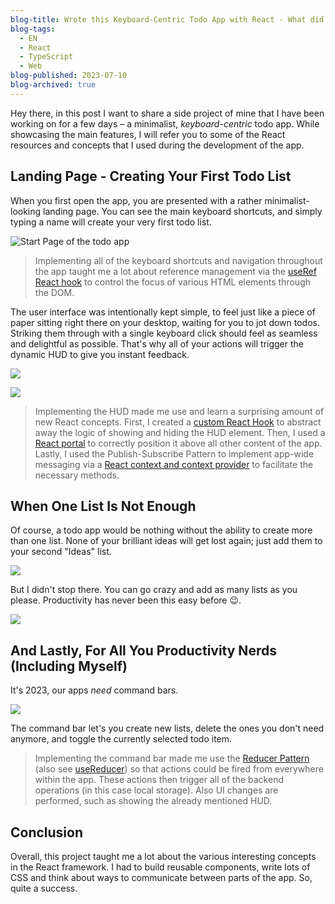 ```yaml
---
blog-title: Wrote this Keyboard-Centric Todo App with React - What did I learn?
blog-tags:
  - EN
  - React
  - TypeScript
  - Web
blog-published: 2023-07-10
blog-archived: true
---
```

Hey there, in this post I want to share a side project of mine that I have been working on for a few days – a minimalist, *keyboard-centric* todo app. While showcasing the main features, I will refer you to some of the React resources and concepts that I used during the development of the app.
## Landing Page - Creating Your First Todo List

When you first open the app, you are presented with a rather minimalist-looking landing page. You can see the main keyboard shortcuts, and simply typing a name will create your very first todo list. 

![Start Page of the todo app](/images/todo_start.jpg)

> Implementing all of the keyboard shortcuts and navigation throughout the app taught me a lot about reference management via the [useRef React hook](https://react.dev/reference/react/useRef#manipulating-the-dom-with-a-ref) to control the focus of various HTML elements through the DOM.

The user interface was intentionally kept simple, to feel just like a piece of paper sitting right there on your desktop, waiting for you to jot down todos. Striking them through with a single keyboard click should feel as seamless and delightful as possible. That's why all of your actions will trigger the dynamic HUD to give you instant feedback.

![](/images/todo_list_done.jpg)

![](/images/todo_hud.jpg)


> Implementing the HUD made me use and learn a surprising amount of new React concepts. First, I created a [custom React Hook](https://react.dev/reference/react/cloneElement#extracting-logic-into-a-custom-hook) to abstract away the logic of showing and hiding the HUD element. Then, I used a [React portal](https://react.dev/reference/react-dom/createPortal#rendering-a-modal-dialog-with-a-portal) to correctly position it above all other content of the app. Lastly, I used the Publish-Subscribe Pattern to implement app-wide messaging via a [React context and context provider](https://react.dev/learn/passing-data-deeply-with-context) to facilitate the necessary methods.

## When One List Is Not Enough

Of course, a todo app would be nothing without the ability to create more than one list. None of your brilliant ideas will get lost again; just add them to your second "Ideas" list.

![](/images/todo_two_list.jpg)

But I didn't stop there. You can go crazy and add as many lists as you please. Productivity has never been this easy before 😉.

![](/images/todo_four_list.jpg)

## And Lastly, For All You Productivity Nerds (Including Myself)

It's 2023, our apps *need* command bars. 

![](/images/todo_cmd.jpg)

The command bar let's you create new lists, delete the ones you don't need anymore, and toggle the currently selected todo item. 

> Implementing the command bar made me use the [Reducer Pattern](https://kentcdodds.com/blog/the-state-reducer-pattern-with-react-hooks) (also see [useReducer](https://react.dev/reference/react/useReducer)) so that actions could be fired from everywhere within the app. These actions then trigger all of the backend operations (in this case local storage). Also UI changes are performed, such as showing the already mentioned HUD.

## Conclusion

Overall, this project taught me a lot about the various interesting concepts in the React framework. I had to build reusable components, write lots of CSS and think about ways to communicate between parts of the app. 
So, quite a success. 
